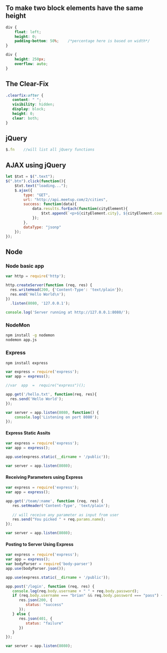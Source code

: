 
## To make two block elements have the same height

```css
div {
	float: left;
	height: 0;
	padding-bottom: 50%;	/*percentage here is based on width*/
}

div {
	height: 250px;
	overflow: auto;
}
```

## The Clear-Fix

```css
.clearfix:after {
   content: " "; 
   visibility: hidden;
   display: block;
   height: 0;
   clear: both;
}
```

## jQuery

```js
$.fn 	//will list all jQuery functions
```

## AJAX using jQuery

```js
let $txt = $(".text");
$(".btn").click(function(){
	$txt.text("loading...");
	$.ajax({
		type: "GET",
		url: "http://api.meetup.com/2/cities",
		success: function(data){
			data.results.forEach(function(cityElement){
				$txt.append(`<p>${cityElement.city}, ${cityElement.country}</p>`);
			});
		},
		dataType: "jsonp"
	});
});
```

## Node

### Node basic app

```js
var http = require('http');

http.createServer(function (req, res) {
  res.writeHead(200, {'Content-Type': 'text/plain'});
  res.end('Hello World\n');
})
  .listen(8080, '127.0.0.1');

console.log('Server running at http://127.0.0.1:8080/');
```
### NodeMon

```bash
npm install -g nodemon
nodemon app.js
```

### Express

```bash
npm install express
```

```js
var express = require('express');
var app = express();

//var  app  =  require("express")();

app.get('/hello.txt', function(req, res){
  res.send('Hello World');
});

var server = app.listen(8080, function() {
    console.log('Listening on port 8080');
});
```

#### Express Static Assits

```js
var express = require('express');
var app = express();

app.use(express.static(__dirname + '/public'));

var server = app.listen(8080);
```

#### Receiving Parameters using Express

```js
var express = require('express');
var app = express();

app.get('/team/:name', function (req, res) {
   res.setHeader('Content-Type', 'text/plain');
   
   // will receive any parameter as input from user
   res.send("You picked " + req.params.name);
});

var server = app.listen(8080);
```

#### Posting to Server Using Express

```js
var express = require('express');
var app = express();
var bodyParser = require('body-parser')
app.use(bodyParser.json());

app.use(express.static(__dirname + '/public'));

app.post('/login', function (req, res) {
   console.log(req.body.username + " " + req.body.password);
   if (req.body.username === "brian" && req.body.password === "pass") {
      res.json(200, {
         status: "success"
      });
   } else {
      res.json(401, {
         status: "failure"
      })
   }
});

var server = app.listen(8080);
```
<!--stackedit_data:
eyJoaXN0b3J5IjpbLTY1NTQzNjk4NiwxMzE0NjQ0Mzc3LC05Nj
AyNzgxNzksMTE5MzcwMjQzNSwxMjUxNTA4Mzg5LDg4MzAzNTI2
OCwtMTEyMjg5NzA2OSwtOTcwMjg3Mjc3LC04MDE3ODg4NTAsLT
E2NTk5MTQ2OSwxMzUxOTAzMDAzLDg3MTM1MTA5MiwxNTM2Njkx
NTcyLC0zMTgxODQyOTgsLTc5ODc0OTY0NCw3NDI4NDMxOTMsLT
YwMDMyNzE3M119
-->